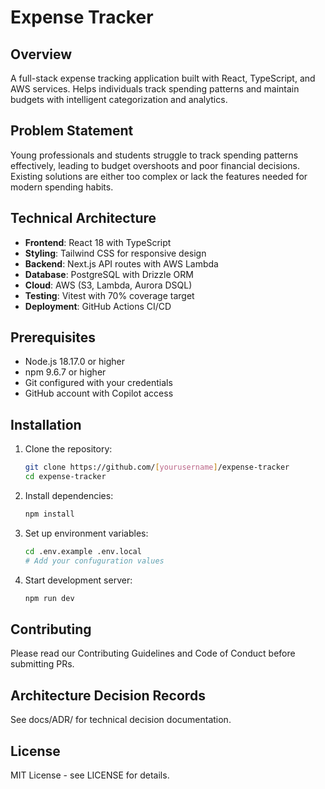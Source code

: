 # Expense Tracker

## Overview
A full-stack expense tracking application built with React, TypeScript, 
and AWS services. Helps individuals track spending patterns and maintain budgets 
with intelligent categorization and analytics.

## Problem Statement
Young professionals and students struggle to track spending patterns effectively, 
leading to budget overshoots and poor financial decisions. Existing solutions are 
either too complex or lack the features needed for modern spending habits.

## Technical Architecture
- **Frontend**: React 18 with TypeScript
- **Styling**: Tailwind CSS for responsive design
- **Backend**: Next.js API routes with AWS Lambda
- **Database**: PostgreSQL with Drizzle ORM
- **Cloud**: AWS (S3, Lambda, Aurora DSQL)
- **Testing**: Vitest with 70% coverage target
- **Deployment**: GitHub Actions CI/CD

## Prerequisites
- Node.js 18.17.0 or higher
- npm 9.6.7 or higher
- Git configured with your credentials
- GitHub account with Copilot access

## Installation
1. Clone the repository:
   ```bash
   git clone https://github.com/[yourusername]/expense-tracker
   cd expense-tracker
   ```
2. Install dependencies:
   ```bash
   npm install
   ```
3. Set up environment variables:
   ```bash
   cd .env.example .env.local
   # Add your confuguration values
   ```
4. Start development server:
   ```bash
   npm run dev
   ```
## Contributing
Please read our Contributing Guidelines and Code of Conduct before submitting PRs.

## Architecture Decision Records
See docs/ADR/ for technical decision documentation.

## License
MIT License - see LICENSE for details.